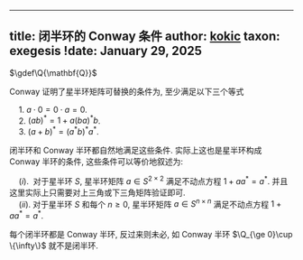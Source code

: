 
---
title: 闭半环的 Conway 条件
author: [kokic](/kokic.md)
taxon: exegesis
!date: January 29, 2025
---

$\gdef\Q{\mathbf{Q}}$

Conway 证明了星半环矩阵可替换的条件为, 至少满足以下三个等式

$\quad 1.$ $a \cdot 0 = 0 \cdot a = 0$. \
$\quad 2.$ $(ab)^* = 1 + a(ba)^*b$. \
$\quad 3.$ $(a+b)^* = (a^* b)^* a^*$. 

闭半环和 Conway 半环都自然地满足这些条件. 实际上这也是星半环构成 Conway 半环的条件, 这些条件可以等价地叙述为: 

$\quad (i).~$ 对于星半环 $S$, 星半环矩阵 $a \in S^{2\times 2}$ 满足不动点方程 $1+aa^* = a^*$. 并且这里实际上只需要对上三角或下三角矩阵验证即可. \
$\quad (ii).$ 对于星半环 $S$ 和每个 $n \ge 0$, 星半环矩阵 $a \in S^{n\times n}$ 满足不动点方程 $1+aa^* = a^*$. 

每个闭半环都是 Conway 半环, 反过来则未必, 如 Conway 半环 $\Q_{\ge 0}\cup \{\infty\}$ 就不是闭半环.  

